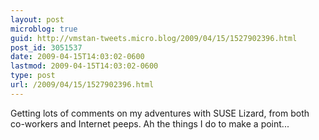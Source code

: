 ```yaml
---
layout: post
microblog: true
guid: http://vmstan-tweets.micro.blog/2009/04/15/1527902396.html
post_id: 3051537
date: 2009-04-15T14:03:02-0600
lastmod: 2009-04-15T14:03:02-0600
type: post
url: /2009/04/15/1527902396.html
---
```

Getting lots of comments on my adventures with SUSE Lizard, from both co-workers and Internet peeps.  Ah the things I do to make a point...
